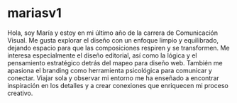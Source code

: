 # mariasv1

Hola, soy María y estoy en mi último año de la carrera de Comunicación Visual. Me gusta explorar el diseño con un enfoque limpio y equilibrado, dejando espacio para que las composiciones respiren y se transformen.
Me interesa especialmente el diseño editorial, así como la lógica y el pensamiento estratégico detrás del mapeo para diseño web. También me apasiona el branding como herramienta psicológica para comunicar y conectar.
Viajar sola y observar mi entorno me ha enseñado a encontrar inspiración en los detalles y a crear conexiones que enriquecen mi proceso creativo.
